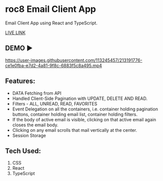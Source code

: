 # roc8 Email Client App

Email Client App using React and TypeScript.

[LIVE LINK](https://roc8-email-client-app.vercel.app/)

## DEMO ▶

https://user-images.githubusercontent.com/113245457/213191776-ce1e0fba-e7d2-4a81-9f8c-6883f5c8a495.mp4


## Features:

- DATA Fetching from API
- Handled Client-Side Pagination with UPDATE, DELETE AND READ.
- Filters - ALL, UNREAD, READ, FAVORITES
- Event Delegation on all the containers, i.e. container holding pagination buttons, container holding email list, container holding filters.
- If the body of active email is visible, clicking on that active email again closes the email body.
- Clicking on any email scrolls that mail vertically at the center.
- Session Storage

## Tech Used:

1. CSS
1. React
1. TypeScript
